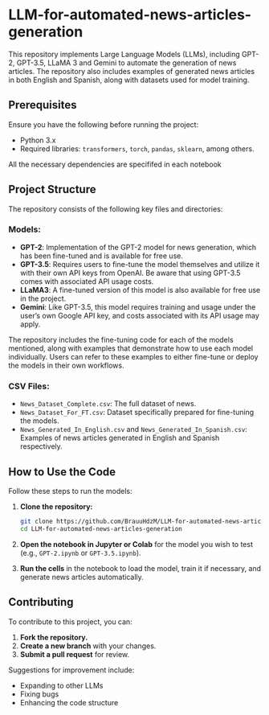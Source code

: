 # LLM-for-automated-news-articles-generation

This repository implements Large Language Models (LLMs), including GPT-2, GPT-3.5, LLaMA 3 and Gemini to automate the generation of news articles. The repository also includes examples of generated news articles in both English and Spanish, along with datasets used for model training.

## Prerequisites

Ensure you have the following before running the project:

- Python 3.x
- Required libraries: `transformers`, `torch`, `pandas`, `sklearn`, among others.

All the necessary dependencies are specififed in each notebook

## Project Structure

The repository consists of the following key files and directories:

### Models:
- **GPT-2**: Implementation of the GPT-2 model for news generation, which has been fine-tuned and is available for free use.
- **GPT-3.5**: Requires users to fine-tune the model themselves and utilize it with their own API keys from OpenAI. Be aware that using GPT-3.5 comes with associated API usage costs.
- **LLaMA3**: A fine-tuned version of this model is also available for free use in the project.
- **Gemini**: Like GPT-3.5, this model requires training and usage under the user’s own Google API key, and costs associated with its API usage may apply.

The repository includes the fine-tuning code for each of the models mentioned, along with examples that demonstrate how to use each model individually. Users can refer to these examples to either fine-tune or deploy the models in their own workflows.

### CSV Files:
- `News_Dataset_Complete.csv`: The full dataset of news.
- `News_Dataset_For_FT.csv`: Dataset specifically prepared for fine-tuning the models.
- `News_Generated_In_English.csv` and `News_Generated_In_Spanish.csv`: Examples of news articles generated in English and Spanish respectively.

## How to Use the Code

Follow these steps to run the models:

1. **Clone the repository:**

   ```bash
   git clone https://github.com/BrauuHdzM/LLM-for-automated-news-articles-generation.git
   cd LLM-for-automated-news-articles-generation
   
2. **Open the notebook in Jupyter or Colab** for the model you wish to test (e.g., `GPT-2.ipynb` or `GPT-3.5.ipynb`).

3. **Run the cells** in the notebook to load the model, train it if necessary, and generate news articles automatically.

## Contributing

To contribute to this project, you can:

1. **Fork the repository.**
2. **Create a new branch** with your changes.
3. **Submit a pull request** for review.

Suggestions for improvement include:

- Expanding to other LLMs
- Fixing bugs
- Enhancing the code structure
